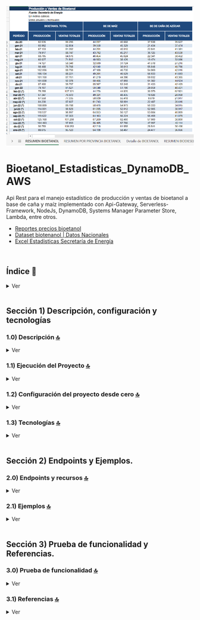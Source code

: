 ![Index app](./doc/datos/excel.png)

# Bioetanol_Estadisticas_DynamoDB_AWS
Api Rest para el manejo estadístico de producción y ventas de bioetanol a base de caña y maíz implementado con Api-Gateway, Serverless-Framework, NodeJs, DynamoDB, Systems Manager Parameter Store, Lambda, entre otros.

* [Reportes precios bioetanol](https://glp.se.gob.ar/biocombustible/reporte_precios_bioetanol.php)
* [Dataset biotenanol | Datos Nacionales](https://www.datos.gob.ar/dataset/energia-estadisticas-biodiesel-bioetanol)
* [Excel Estadisticas Secretaría de Energía](https://view.officeapps.live.com/op/view.aspx?src=http%3A%2F%2Fwww.energia.gob.ar%2Fcontenidos%2Farchivos%2FReorganizacion%2Finformacion_del_mercado%2Fmercado_hidrocarburos%2Fbio%2Festadisticas_biocombustibles.xls&wdOrigin=BROWSELINK)



<br>

## Índice 📜

<details>
 <summary> Ver </summary>
 
 <br>
 
### Sección 1)  Descripción, configuración y tecnologías

 - [1.0) Descripción del Proyecto.](#10-descripción-)
 - [1.1) Ejecución del Proyecto.](#11-ejecución-del-proyecto-)
 - [1.2) Configuración del proyecto desde cero](#12-configuración-del-proyecto-desde-cero-)
 - [1.3) Tecnologías.](#13-tecnologías-)

### Sección 2) Endpoints y Ejemplos 
 
 - [2.0) EndPoints y recursos.](#20-endpoints-y-recursos-)
 - [2.1) Ejemplos.](#21-ejemplos-)

### Sección 3) Prueba de funcionalidad y Referencias
 
 - [3.0) Prueba de funcionalidad.](#30-prueba-de-funcionalidad-)
 - [3.1) Referencias.](#31-referencias-)



<br>

</details>



<br>

## Sección 1) Descripción, configuración y tecnologías


### 1.0) Descripción [🔝](#índice-) 

<details>
  <summary>Ver</summary>
 
 <br>

<br>

</details>




### 1.1) Ejecución del Proyecto [🔝](#índice-)

<details>
  <summary>Ver</summary>
 
 
* Una vez creado un entorno de trabajo a través de algún ide, clonamos el proyecto
```git
git clone https://github.com/andresWeitzel/Microservice_Mercadolibre_Users_AWS
```
* Nos posicionamos sobre el proyecto
```git
cd 'projectName'
```
* Instalamos Serverless Framework de forma global si es que aún no lo hemos realizado
```git
npm install -g serverless
```
* Verificamos la versión de Serverless instalada
```git
sls -v
```
* Instalamos todos los paquetes necesarios
```git
npm i
```
* Instalamos dynamodb con la configuración de librerias que se encuentran dentro de .dynamodb. Procedemos a instalar dicho servicio 
```git
sls dynamodb install
```
* Creamos un archivo para almacenar las variables ssm utilizadas en el proyecto (Más allá que sea un proyecto con fines no comerciales es una buena práctica utilizar variables de entorno).
  * Click der sobre la raíz del proyecto
  * New file
  * Creamos el archivo con el name `serverless_ssm.yml`. Este deberá estar a la misma altura que el serverless.yml
  * Añadimos las ssm necesarias dentro del archivo.
  ```git
    # Keys
    X_API_KEY : 'f98d8cd98h73s204e3456998ecl9427j'

    BEARER_TOKEN : 'Bearer eyJhbGciOiJIUzI1NiIsInR5cCI6IkpXVCJ9.eyJzdWIiOiIxMjM0NTY3ODkwIiwibmFtZSI6IkpvaG4gRG9lIiwiaWF0IjoxNTE2MjM5MDIyfQ.SflKxwRJSMeKKF2QT4fwpMeJf36POk6yJV_adQssw5c'

  ```  
* Ejecutamos el proyecto
```git
sls offline start
```
 
 
<br>

</details>


### 1.2) Configuración del proyecto desde cero [🔝](#índice-)

<details>
  <summary>Ver</summary>
 
 <br>
 

* Creamos un entorno de trabajo a través de algún ide, luego de crear una carpeta nos posicionamos sobre la misma
```git
cd 'projectName'
```
* Instalamos Serverless Framework de forma global si es que aún no lo hemos realizado
```git
npm install -g serverless
```
* Verificamos la versión de Serverless instalada
```git
sls -v
```
* Inicializamos un template de serverles
```git
serverless create --template aws-nodejs
```
* Inicializamos un proyecto npm
```git
npm init -y
```
* Instalamos serverless offline 
```git
npm i serverless-offline --save-dev
```
* Agregamos el plugin dentro del serverless.yml
```yml
plugins:
  - serverless-offlline
``` 
* Instalamos serverless ssm 
```git
npm i serverless-offline-ssm --save-dev
```
* Agregamos el plugin dentro del serverless.yml
```yml
plugins:
  - serverless-offlline-ssm
```  
* Instalamos serverless-dynamoDB-local (No dynamoDB)
```git
npm install --save serverless-dynamodb-local
```
 * Agregamos el plugin dentro del serverless.yml
```yml
plugins:
  - serverless-dynamodb-local
```
 * Reemplazamos la plantila serverless.yml inicial por la siguiente como modelo (cambiar nombre, etc)...
```yml

service: nombre

frameworkVersion: '3'

provider:
  name: aws
  runtime: nodejs12.x
  stage: dev
  region : us-west-1
  memorySize: 512
  timeout : 10

plugins:
    - serverless-dynamodb-local
    - serverless-offline-ssm
    - serverless-offline  

functions:
  hello:
    handler: handler.hello

custom:
  serverless-offline:
    httpPort: 4000
    lambdaPort: 4002    
  serverless-offline-ssm:
    stages:
      - dev
  dynamodb:
    stages:
      - dev
```
 
* Descargamos la Java Runtime Engine (JRE) versión 6.x o posterior. [Descargar desde aquí](https://www.oracle.com/java/technologies/downloads/)
* Descargamos el .jar que contendrá toda la configuración para la instalación . [Descargar desde aquí](https://docs.aws.amazon.com/amazondynamodb/latest/developerguide/DynamoDBLocal.DownloadingAndRunning.html#DynamoDBLocal.DownloadingAndRunning.title)
* Una vez descargado el .jar en formato .tar descomprimimos y copiamos todo su contenido dentro de la carpeta que se cread de dynamo en el proyecto (.dynamodb). Si esta carpeta no está, la creamos dentro de proyecto.
* Procedemos a instalar el servicio de dynamodb
```git
sls dynamodb install
```
* Ejecutamos el proyecto
```git
sls offline start
```

<br>

</details>



### 1.3) Tecnologías [🔝](#índice-)

<details>
  <summary>Ver</summary>


 <br>
 
| **Tecnologías** | **Versión** | **Finalidad** |               
| ------------- | ------------- | ------------- |
| [SDK](https://www.serverless.com/framework/docs/guides/sdk/) | 4.3.2  | Inyección Automática de Módulos para Lambdas |
| [Serverless Framework Core v3](https://www.serverless.com//blog/serverless-framework-v3-is-live) | 3.23.0 | Core Servicios AWS |
| [Serverless Plugin](https://www.serverless.com/plugins/) | 6.2.2  | Librerías para la Definición Modular |
| [Systems Manager Parameter Store (SSM)](https://docs.aws.amazon.com/systems-manager/latest/userguide/systems-manager-parameter-store.html) | 3.0 | Manejo de Variables de Entorno |
| [Amazon Api Gateway](https://docs.aws.amazon.com/apigateway/latest/developerguide/welcome.html) | 2.0 | Gestor, Autenticación, Control y Procesamiento de la Api | 
| [NodeJS](https://nodejs.org/en/) | 14.18.1  | Librería JS |
| [VSC](https://code.visualstudio.com/docs) | 1.72.2  | IDE |
| [Postman](https://www.postman.com/downloads/) | 10.11  | Cliente Http |
| [CMD](https://learn.microsoft.com/en-us/windows-server/administration/windows-commands/cmd) | 10 | Símbolo del Sistema para linea de comandos | 
| [Git](https://git-scm.com/downloads) | 2.29.1  | Control de Versiones |



</br>


| **Plugin** | **Descripción** |               
| -------------  | ------------- |
| [Serverless Plugin](https://www.serverless.com/plugins/) | Librerías para la Definición Modular |
| [serverless-offline](https://www.npmjs.com/package/serverless-offline) | Este complemento sin servidor emula AWS λ y API Gateway en entorno local |
| [serverless-offline-ssm](https://www.npmjs.com/package/serverless-offline-ssm) |  busca variables de entorno que cumplen los parámetros de SSM en el momento de la compilación y las sustituye desde un archivo  |





</br>

### Extensiones VSC Implementados.

| **Extensión** |              
| -------------  | 
| Prettier - Code formatter |
| YAML - Autoformatter .yml (alt+shift+f) |


<br>

</details>



<br>


## Sección 2) Endpoints y Ejemplos. 


### 2.0) Endpoints y recursos [🔝](#índice-) 

<details>
  <summary>Ver</summary>

<br>

</details>


### 2.1) Ejemplos [🔝](#índice-) 

<details>
  <summary>Ver</summary>


<br>

</details>




<br>





## Sección 3) Prueba de funcionalidad y Referencias. 


### 3.0) Prueba de funcionalidad [🔝](#índice-) 

<details>
  <summary>Ver</summary>

<br>

</details>


### 3.1) Referencias [🔝](#índice-)

<details>
  <summary>Ver</summary>
 
 <br>

#### Dynamodb examples
* [Plugin serverless](https://www.serverless.com/plugins/serverless-dynamodb-local)
* [Ejemplo dynamodb serverless](https://github.com/serverless/examples/tree/v3/aws-node-rest-api-with-dynamodb-and-offline)
* [Dynamodb SDK examples](https://github.com/aws-samples/aws-dynamodb-examples/tree/master/DynamoDB-SDK-Examples/node.js)

#### DynamoDB teoría
* [Modelado de datos](https://blog.theodo.com/2021/04/introduction-to-dynamo-db-modeling/)

#### Herramientas 
 * [Herramienta de Diseño AWS app.diagrams.net](https://app.diagrams.net/?splash=0&libs=aws4)

#### Api Gateway
 * [Buenas Prácticas Api-Gateway](https://docs.aws.amazon.com/whitepapers/latest/best-practices-api-gateway-private-apis-integration/rest-api.html)
 * [Creación de Api-keys personalizadas](https://towardsaws.com/protect-your-apis-by-creating-api-keys-using-serverless-framework-fe662ad37447)

 #### Librerías
 * [Validación de campos](https://www.npmjs.com/package/node-input-validator)

<br>

</details>




